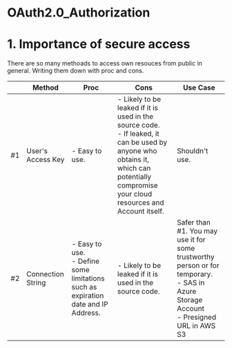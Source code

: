 # OAuth2.0_Authorization

# 1. Importance of secure access  
There are so many methoads to access own resouces from public in general. Writing them down with proc and cons.

|  | Method | Proc | Cons | Use Case |
| --- | --- | --- | --- | --- |
| #1 | User's Access Key | - Easy to use. | - Likely to be leaked if it is used in the source code. <br> - If leaked, it can be used by anyone who obtains it, which can potentially compromise your cloud resources and Account itself. | Shouldn't use. |
| #2 | Connection String | - Easy to use. <br> - Define some limitations such as expiration date and IP Address. | - Likely to be leaked if it is used in the source code. | Safer than #1. You may use it for some trustworthy person or for temporary. <br> - SAS in Azure Storage Account <br> - Presigned URL in AWS S3 |
